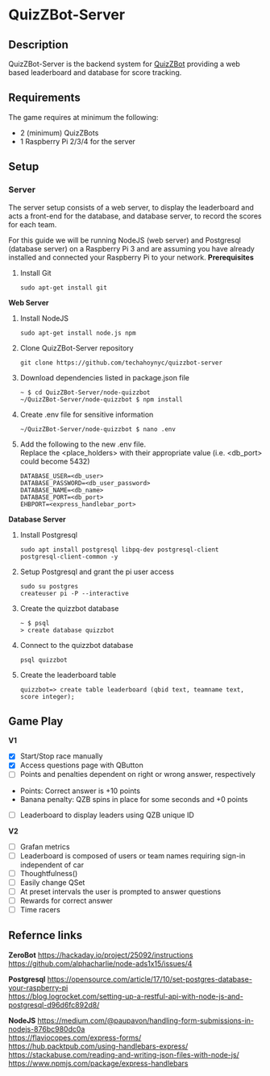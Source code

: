 # QuizZBot-Server
## Description
QuizZBot-Server is the backend system for [QuizZBot](https://github.com/techahoynyc/QuizZBot) providing a web based leaderboard and database for score tracking.  

## Requirements
The game requires at minimum the following:
* 2 (minimum) QuizZBots
* 1 Raspberry Pi 2/3/4 for the server

## Setup
### Server
The server setup consists of a web server, to display the leaderboard and acts a front-end for the database, and database server, to record the scores for each team.

For this guide we will be running NodeJS (web server) and Postgresql (database server) on a Raspberry Pi 3 and are assuming you have already installed and connected your Raspberry Pi to your network.
__Prerequisites__
1. Install Git
   ```
   sudo apt-get install git
   ```

__Web Server__
1. Install NodeJS
   ```
   sudo apt-get install node.js npm
   ```

1. Clone QuizZBot-Server repository
   ```
   git clone https://github.com/techahoynyc/quizzbot-server
   ```

1. Download dependencies listed in package.json file
   ```
   ~ $ cd QuizZBot-Server/node-quizzbot
   ~/QuizZBot-Server/node-quizzbot $ npm install
   ```

1. Create .env file for sensitive information
   ```
   ~/QuizZBot-Server/node-quizzbot $ nano .env
   ```

1. Add the following to the new .env file.  
   Replace the <place_holders> with their appropriate value (i.e. <db_port> could become 5432)
   ```
   DATABASE_USER=<db_user>
   DATABASE_PASSWORD=<db_user_password>
   DATABASE_NAME=<db_name>
   DATABASE_PORT=<db_port>
   EHBPORT=<express_handlebar_port>
   ```

__Database Server__
1. Install Postgresql
   ```
   sudo apt install postgresql libpq-dev postgresql-client
   postgresql-client-common -y
   ```

1. Setup Postgresql and grant the pi user access
   ```
   sudo su postgres
   createuser pi -P --interactive
   ```

1. Create the quizzbot database
   ```
   ~ $ psql
   > create database quizzbot
   ```

1. Connect to the quizzbot database
   ```
   psql quizzbot
   ```

1. Create the leaderboard table
   ```
   quizzbot=> create table leaderboard (qbid text, teamname text, score integer);
   ```

## Game Play
__V1__
* [x] Start/Stop race manually
* [x] Access questions page with QButton
* [ ] Points and penalties dependent on right or wrong answer, respectively
 * Points: Correct answer is +10 points
 * Banana penalty: QZB spins in place for some seconds and +0 points
* [ ] Leaderboard to display leaders using QZB unique ID

__V2__
* [ ] Grafan metrics
* [ ] Leaderboard is composed of users or team names requiring sign-in independent of car
* [ ] Thoughtfulness()
* [ ] Easily change QSet
* [ ] At preset intervals the user is prompted to answer questions
* [ ] Rewards for correct answer
* [ ] Time racers

## Refernce links
__ZeroBot__
https://hackaday.io/project/25092/instructions  
https://github.com/alphacharlie/node-ads1x15/issues/4  

__Postgresql__
https://opensource.com/article/17/10/set-postgres-database-your-raspberry-pi  
https://blog.logrocket.com/setting-up-a-restful-api-with-node-js-and-postgresql-d96d6fc892d8/  

__NodeJS__
https://medium.com/@paupavon/handling-form-submissions-in-nodejs-876bc980dc0a  
https://flaviocopes.com/express-forms/  
https://hub.packtpub.com/using-handlebars-express/  
https://stackabuse.com/reading-and-writing-json-files-with-node-js/  
https://www.npmjs.com/package/express-handlebars  
